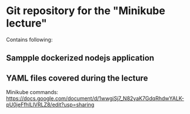 # Git repository for the "Minikube lecture"

Contains following:
## Sampple dockerized nodejs application
## YAML files covered during the lecture



Minikube commands: https://docs.google.com/document/d/1wwgiSj7_N82yaK7GdqRhdwYALK-pU0jeFfhlLlVRLZ8/edit?usp=sharing
